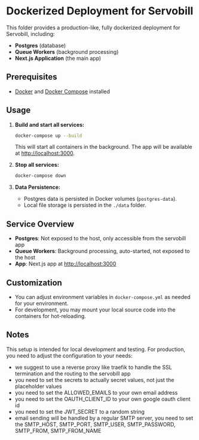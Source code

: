 # Dockerized Deployment for Servobill

This folder provides a production-like, fully dockerized deployment for Servobill, including:

- **Postgres** (database)
- **Queue Workers** (background processing)
- **Next.js Application** (the main app)

## Prerequisites
- [Docker](https://www.docker.com/get-started) and [Docker Compose](https://docs.docker.com/compose/) installed

## Usage

1. **Build and start all services:**

   ```sh
   docker-compose up --build
   ```

   This will start all containers in the background. The app will be available at [http://localhost:3000](http://localhost:3000).

2. **Stop all services:**

   ```sh
   docker-compose down
   ```

3. **Data Persistence:**
   - Postgres data is persisted in Docker volumes (`postgres-data`).
   - Local file storage is persisted in the `./data` folder.

## Service Overview

- **Postgres**: Not exposed to the host, only accessible from the servobill app
- **Queue Workers**: Background processing, auto-started, not exposed to the host
- **App**: Next.js app at [http://localhost:3000](http://localhost:3000)

## Customization
- You can adjust environment variables in `docker-compose.yml` as needed for your environment.
- For development, you may mount your local source code into the containers for hot-reloading.

## Notes
This setup is intended for local development and testing. For production, you need to adjust the configuration to your needs:

- we suggest to use a reverse proxy like traefik to handle the SSL termination and the routing to the servobill app
- you need to set the secrets to actually secret values, not just the placeholder values
- you need to set the ALLOWED_EMAILS to your own email address
- you need to set the OAUTH_CLIENT_ID to your own google oauth client id
- you need to set the JWT_SECRET to a random string
- email sending will be handled by a regular SMTP server, you need to set the SMTP_HOST, SMTP_PORT, SMTP_USER, SMTP_PASSWORD, SMTP_FROM, SMTP_FROM_NAME